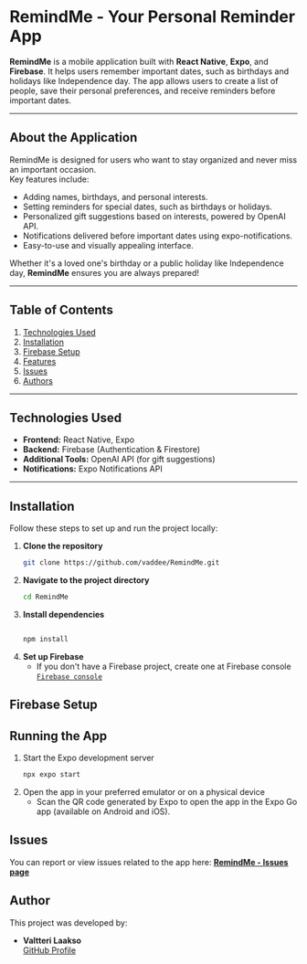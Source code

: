 # RemindMe - Your Personal Reminder App

**RemindMe** is a mobile application built with **React Native**, **Expo**, and **Firebase**. It helps users remember important dates, such as birthdays and holidays like Independence day. The app allows users to create a list of people, save their personal preferences, and receive reminders before important dates.

---

## **About the Application**

RemindMe is designed for users who want to stay organized and never miss an important occasion.  
Key features include:

- Adding names, birthdays, and personal interests.
- Setting reminders for special dates, such as birthdays or holidays.
- Personalized gift suggestions based on interests, powered by OpenAI API.
- Notifications delivered before important dates using expo-notifications.
- Easy-to-use and visually appealing interface.

Whether it's a loved one's birthday or a public holiday like Independence day, **RemindMe** ensures you are always prepared!

--- 

## **Table of Contents**

1. [Technologies Used](#technologies-used)
2. [Installation](#installation)
3. [Firebase Setup](#firebase-setup)
4. [Features](#features)
5. [Issues](#issues)
6. [Authors](#authors)


---

## **Technologies Used**

- **Frontend:** React Native, Expo
- **Backend:** Firebase (Authentication & Firestore)
- **Additional Tools:** OpenAI API (for gift suggestions)
- **Notifications:** Expo Notifications API

---

## **Installation**

Follow these steps to set up and run the project locally:

1. **Clone the repository**
   ```bash
   git clone https://github.com/vaddee/RemindMe.git
2. **Navigate to the project directory**
   ```bash
   cd RemindMe
3. **Install dependencies**
   ```bash

   npm install
4. **Set up Firebase**
   - If you don't have a Firebase project, create one at Firebase console [`Firebase console`](https://console.firebase.google.com/)

## **Firebase Setup**

## **Running the App**
1. Start the Expo development server
    ```bash
   npx expo start
2. Open the app in your preferred emulator or on a physical device
   - Scan the QR code generated by Expo to open the app in the Expo Go app (available on Android and iOS).
  
  ## **Issues**
  You can report or view issues related to the app here:
  [**RemindMe - Issues page**](https://github.com/vaddee/RemindMe/issues)

  ## **Author**

  This project was developed by:
 - **Valtteri Laakso**  
  [GitHub Profile](https://github.com/vaddee)




     
